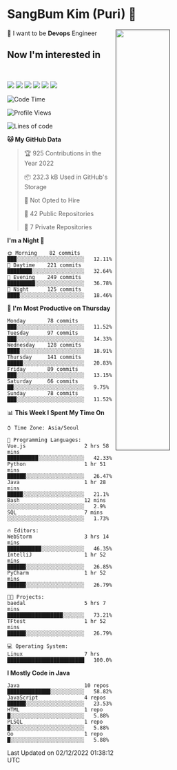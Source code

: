 # SangBum Kim (Puri) :whale2: 


[<img align="right" width="50%" src="https://github-readme-stats-ouuan.vercel.app/api?username=Puri12&theme=gotham&show_icons=true">]()

🔧 I want to be __Devops__ Engineer
## Now I'm interested in
<br>
<p>
<img src="https://img.shields.io/badge/Docker-2496ED?style=for-the-badge&logo=Docker&logoColor=white">
<img src="https://img.shields.io/badge/Kubernetes-326CE5?style=for-the-badge&logo=Kubernetes&logoColor=white">
<img src="https://img.shields.io/badge/GitHub Actions-2088FF?style=for-the-badge&logo=GitHub Actions&logoColor=white">
<img src="https://img.shields.io/badge/Amazon AWS-232F3E?style=for-the-badge&logo=Amazon AWS&logoColor=white">
<img src="https://img.shields.io/badge/Amazon EC2-FF9900?style=for-the-badge&logo=Amazon EC2&logoColor=white">
<img src="https://img.shields.io/badge/Amazon EKS-FF9900?style=for-the-badge&logo=Amazon EKS&logoColor=white">


<!--START_SECTION:waka-->
![Code Time](http://img.shields.io/badge/Code%20Time-146%20hrs%204%20mins-blue)

![Profile Views](http://img.shields.io/badge/Profile%20Views-114-blue)

![Lines of code](https://img.shields.io/badge/From%20Hello%20World%20I%27ve%20Written-6%20Million%20lines%20of%20code-blue)

**🐱 My GitHub Data** 

> 🏆 925 Contributions in the Year 2022
 > 
> 📦 232.3 kB Used in GitHub's Storage 
 > 
> 🚫 Not Opted to Hire
 > 
> 📜 42 Public Repositories 
 > 
> 🔑 7 Private Repositories  
 > 
**I'm a Night 🦉** 

```text
🌞 Morning    82 commits     ███░░░░░░░░░░░░░░░░░░░░░░   12.11% 
🌆 Daytime    221 commits    ████████░░░░░░░░░░░░░░░░░   32.64% 
🌃 Evening    249 commits    █████████░░░░░░░░░░░░░░░░   36.78% 
🌙 Night      125 commits    ████░░░░░░░░░░░░░░░░░░░░░   18.46%

```
📅 **I'm Most Productive on Thursday** 

```text
Monday       78 commits     ███░░░░░░░░░░░░░░░░░░░░░░   11.52% 
Tuesday      97 commits     ███░░░░░░░░░░░░░░░░░░░░░░   14.33% 
Wednesday    128 commits    ████░░░░░░░░░░░░░░░░░░░░░   18.91% 
Thursday     141 commits    █████░░░░░░░░░░░░░░░░░░░░   20.83% 
Friday       89 commits     ███░░░░░░░░░░░░░░░░░░░░░░   13.15% 
Saturday     66 commits     ██░░░░░░░░░░░░░░░░░░░░░░░   9.75% 
Sunday       78 commits     ███░░░░░░░░░░░░░░░░░░░░░░   11.52%

```


📊 **This Week I Spent My Time On** 

```text
⌚︎ Time Zone: Asia/Seoul

💬 Programming Languages: 
Vue.js                   2 hrs 58 mins       ██████████░░░░░░░░░░░░░░░   42.33% 
Python                   1 hr 51 mins        ██████░░░░░░░░░░░░░░░░░░░   26.47% 
Java                     1 hr 28 mins        █████░░░░░░░░░░░░░░░░░░░░   21.1% 
Bash                     12 mins             ░░░░░░░░░░░░░░░░░░░░░░░░░   2.9% 
SQL                      7 mins              ░░░░░░░░░░░░░░░░░░░░░░░░░   1.73%

🔥 Editors: 
WebStorm                 3 hrs 14 mins       ███████████░░░░░░░░░░░░░░   46.35% 
IntelliJ                 1 hr 52 mins        ██████░░░░░░░░░░░░░░░░░░░   26.85% 
PyCharm                  1 hr 52 mins        ██████░░░░░░░░░░░░░░░░░░░   26.79%

🐱‍💻 Projects: 
baedal                   5 hrs 7 mins        ██████████████████░░░░░░░   73.21% 
TFtest                   1 hr 52 mins        ██████░░░░░░░░░░░░░░░░░░░   26.79%

💻 Operating System: 
Linux                    7 hrs               █████████████████████████   100.0%

```

**I Mostly Code in Java** 

```text
Java                     10 repos            ██████████████░░░░░░░░░░░   58.82% 
JavaScript               4 repos             ██████░░░░░░░░░░░░░░░░░░░   23.53% 
HTML                     1 repo              █░░░░░░░░░░░░░░░░░░░░░░░░   5.88% 
PLSQL                    1 repo              █░░░░░░░░░░░░░░░░░░░░░░░░   5.88% 
Go                       1 repo              █░░░░░░░░░░░░░░░░░░░░░░░░   5.88%

```



 Last Updated on 02/12/2022 01:38:12 UTC
<!--END_SECTION:waka-->
